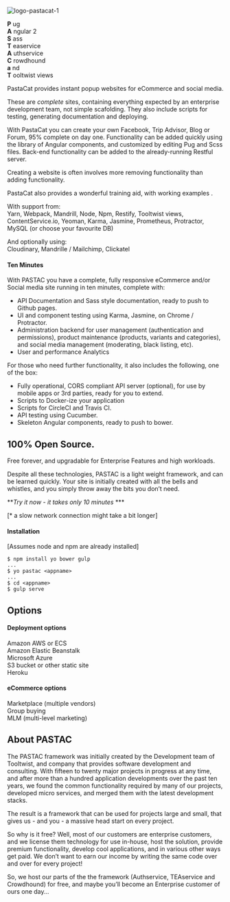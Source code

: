 ![logo-pastacat-1](https://user-images.githubusercontent.com/848697/28563980-3a4ae720-715a-11e7-8e84-3eb7dfe85cf2.png)

**P** ug  
**A** ngular 2  
**S** ass  
**T** easervice  
**A** uthservice  
**C** rowdhound  
**a**  nd  
**T**  ooltwist views


PastaCat provides instant popup websites for eCommerce and social media.

These are _complete_ sites, containing everything expected by an enterprise development team, not simple scafolding.
They also include scripts for testing, generating documentation and deploying.

With PastaCat you can create your own Facebook, Trip Advisor, Blog or Forum, 95% complete on day one. Functionality can be added quickly using the library of Angular components, and customized by editing Pug and Scss files. Back-end functionality can be added to the already-running Restful server.

Creating a website is often involves more removing functionality than adding functionality.

PastaCat also provides a wonderful training aid, with working examples .

With support from:  
Yarn,  Webpack,  Mandrill,  Node,  Npm,  Restify,  Tooltwist views,  ContentService.io,  Yeoman,  Karma,  Jasmine,  Prometheus,  Protractor,  MySQL  (or choose your favourite DB)  

And optionally using:  
Cloudinary,  Mandrille / Mailchimp,  Clickatel  


#### Ten Minutes

With PASTAC you have a complete, fully responsive eCommerce and/or Social media site running in ten minutes, complete with:

- API Documentation and Sass style documentation, ready to push to Github pages.
- UI and component testing using Karma, Jasmine, on Chrome / Protractor.
- Administration backend for user management (authentication and permissions), product maintenance (products, variants and categories), and social media management (moderating, black listing, etc).
- User and performance Analytics

For those who need further functionality, it also includes the following, one of the box:
- Fully operational, CORS compliant API server (optional), for use by mobile apps or 3rd parties, ready for you to extend.
- Scripts to Docker-ize your application
- Scripts for CircleCI and Travis CI.
- API testing using Cucumber.
- Skeleton Angular components, ready to push to bower.


## 100% Open Source.  

Free forever, and upgradable for Enterprise Features and high workloads.


Despite all these technologies, PASTAC is a light weight framework, and can be learned quickly. Your site is initially created with all the bells and whistles, and you simply throw away the bits you don’t need.


***Try it now - it takes only 10 minutes* ***

[* a slow network connection might take a bit longer]


#### Installation

[Assumes node and npm are already installed]

    $ npm install yo bower gulp
    ...
    $ yo pastac <appname>
    ...
    $ cd <appname>
    $ gulp serve


## Options
#### Deployment options

Amazon AWS or ECS  
Amazon Elastic Beanstalk  
Microsoft Azure  
S3 bucket or other static site  
Heroku

#### eCommerce options
Marketplace (multiple vendors)  
Group buying  
MLM (multi-level marketing)  


## About PASTAC

The PASTAC framework was initially created by the Development team of Tooltwist, and company that provides software development and consulting. With fifteen to twenty major projects in progress at any time, and after more than a hundred application developments over the past ten years, we found the common functionality required by many of our projects, developed micro services, and merged them with the latest development stacks.

The result is a framework that can be used for projects large and small, that gives us - and you - a massive head start on every project.

So why is it free? Well, most of our customers are enterprise customers, and we license them technology for use in-house, host the solution, provide premium functionality, develop cool applications, and in various other ways get paid. We don’t want to earn our income by writing the same code over and over for every project!

So, we host our parts of the the framework (Authservice, TEAservice and Crowdhound) for free, and maybe you’ll become an Enterprise customer of ours one day...


